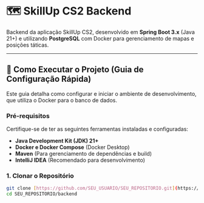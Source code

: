 # 🗺️ SkillUp CS2 Backend

Backend da aplicação SkillUp CS2, desenvolvido em **Spring Boot 3.x** (Java 21+) e utilizando **PostgreSQL** com Docker para gerenciamento de mapas e posições táticas.

---

## 🚀 Como Executar o Projeto (Guia de Configuração Rápida)

Este guia detalha como configurar e iniciar o ambiente de desenvolvimento, que utiliza o Docker para o banco de dados.

### Pré-requisitos

Certifique-se de ter as seguintes ferramentas instaladas e configuradas:

* **Java Development Kit (JDK) 21+**
* **Docker e Docker Compose** (Docker Desktop)
* **Maven** (Para gerenciamento de dependências e build)
* **IntelliJ IDEA** (Recomendado para desenvolvimento)

### 1. Clonar o Repositório

```bash
git clone [https://github.com/SEU_USUARIO/SEU_REPOSITORIO.git](https://github.com/SEU_USUARIO/SEU_REPOSITORIO.git)
cd SEU_REPOSITORIO/backend
